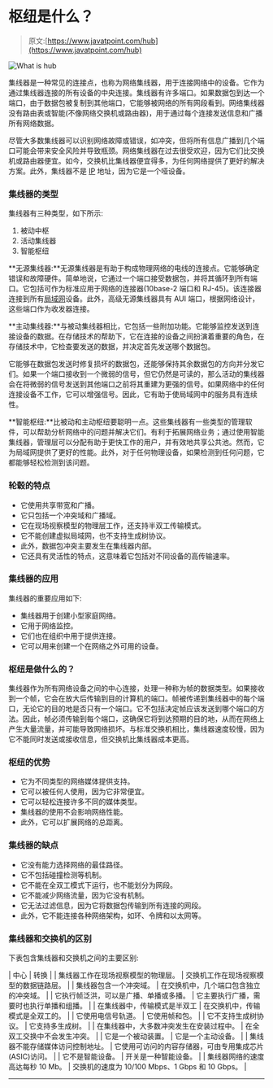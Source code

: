 # 枢纽是什么？

> 原文:[https://www.javatpoint.com/hub](https://www.javatpoint.com/hub)

![What is hub](../Images/115b59b844cd4fa52f1754d09461aa8e.png)

集线器是一种常见的连接点，也称为网络集线器，用于连接网络中的设备。它作为通过集线器连接的所有设备的中央连接。集线器有许多端口。如果数据包到达一个端口，由于数据包被复制到其他端口，它能够被网络的所有网段看到。网络集线器没有路由表或智能(不像网络交换机或路由器)，用于通过每个连接发送信息和广播所有网络数据。

尽管大多数集线器可以识别网络故障或错误，如冲突，但将所有信息广播到几个端口可能会带来安全风险并导致瓶颈。网络集线器在过去很受欢迎，因为它们比交换机或路由器便宜。如今，交换机比集线器便宜得多，为任何网络提供了更好的解决方案。此外，集线器不是 [IP](https://www.javatpoint.com/ip) 地址，因为它是一个哑设备。

### 集线器的类型

集线器有三种类型，如下所示:

1.  被动中枢
2.  活动集线器
3.  智能枢纽

**无源集线器:**无源集线器是有助于构成物理网络的电线的连接点。它能够确定错误和故障硬件。简单地说，它通过一个端口接受数据包，并将其循环到所有端口。它包括可作为标准应用于网络的连接器(10base-2 端口和 RJ-45)。该连接器连接到所有[局域网](https://www.javatpoint.com/wireless-lan-introduction)设备。此外，高级无源集线器具有 AUI 端口，根据网络设计，这些端口作为收发器连接。

**主动集线器:**与被动集线器相比，它包括一些附加功能。它能够监控发送到连接设备的数据。在存储技术的帮助下，它在连接的设备之间扮演着重要的角色，在存储技术中，它检查要发送的数据，并决定首先发送哪个数据包。

它能够在数据包发送时修复损坏的数据包，还能够保持其余数据包的方向并分发它们。如果一个端口接收到一个微弱的信号，但它仍然是可读的，那么活动的集线器会在将微弱的信号发送到其他端口之前将其重建为更强的信号。如果网络中的任何连接设备不工作，它可以增强信号。因此，它有助于使局域网中的服务具有连续性。

**智能枢纽:**比被动和主动枢纽要聪明一点。这些集线器有一些类型的管理软件，可以帮助分析网络中的问题并解决它们。有利于拓展网络业务；通过使用智能集线器，管理层可以分配有助于更快工作的用户，并有效地共享公共池。然而，它为局域网提供了更好的性能。此外，对于任何物理设备，如果检测到任何问题，它都能够轻松检测到该问题。

### 轮毂的特点

*   它使用共享带宽和广播。
*   它只包括一个冲突域和广播域。
*   它在现场视察模型的物理层工作，还支持半双工传输模式。
*   它不能创建虚拟局域网，也不支持生成树协议。
*   此外，数据包冲突主要发生在集线器内部。
*   它还具有灵活性的特点，这意味着它包括对不同设备的高传输速率。

### 集线器的应用

集线器的重要应用如下:

*   集线器用于创建小型家庭网络。
*   它用于网络监控。
*   它们也在组织中用于提供连接。
*   它可以用来创建一个在网络之外可用的设备。

### 枢纽是做什么的？

集线器作为所有网络设备之间的中心连接，处理一种称为帧的数据类型。如果接收到一个帧，它会在放大后传输到目的计算机的端口。帧被传递到集线器中的每个端口，无论它的目的地是否只有一个端口。它不包括决定帧应该发送到哪个端口的方法。因此，帧必须传输到每个端口，这确保它将到达预期的目的地，从而在网络上产生大量流量，并可能导致网络损坏。与标准交换机相比，集线器速度较慢，因为它不能同时发送或接收信息，但交换机比集线器成本更高。

### 枢纽的优势

*   它为不同类型的网络媒体提供支持。
*   它可以被任何人使用，因为它非常便宜。
*   它可以轻松连接许多不同的媒体类型。
*   集线器的使用不会影响网络性能。
*   此外，它可以扩展网络的总距离。

### 集线器的缺点

*   它没有能力选择网络的最佳路径。
*   它不包括碰撞检测等机制。
*   它不能在全双工模式下运行，也不能划分为网段。
*   它不能减少网络流量，因为它没有机制。
*   它无法过滤信息，因为它将数据包传输到所有连接的网段。
*   此外，它不能连接各种网络架构，如环、令牌和以太网等。

### 集线器和交换机的区别

下表包含集线器和交换机之间的主要区别:

| 中心 | 转换 |
| 集线器工作在现场视察模型的物理层。 | 交换机工作在现场视察模型的数据链路层。 |
| 集线器包含一个冲突域。 | 在交换机中，几个端口包含独立的冲突域。 |
| 它执行帧泛洪，可以是广播、单播或多播。 | 它主要执行广播，需要时也执行单播和组播。 |
| 在集线器中，传输模式是半双工 | 在交换机中，传输模式是全双工的。 |
| 它使用电信号轨道。 | 它使用帧和包。 |
| 它不支持生成树协议。 | 它支持多生成树。 |
| 在集线器中，大多数冲突发生在安装过程中。 | 在全双工交换中不会发生冲突。 |
| 它是一个被动装置。 | 它是一个主动设备。 |
| 集线器不能存储媒体访问控制地址。 | 它使用可访问的内容存储器，可由专用集成芯片(ASIC)访问。 |
| 它不是智能设备。 | 开关是一种智能设备。 |
| 集线器网络的速度高达每秒 10 Mb。 | 交换机的速度为 10/100 Mbps、1 Gbps 和 10 Gbps。 |

* * *